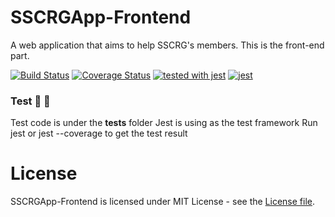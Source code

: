 # SSCRGApp-Frontend

A web application that aims to help SSCRG's members. This is the front-end part.

[![Build Status](https://travis-ci.org/PengWang0316/SSCRGApp-Frontend.svg?branch=master)](https://travis-ci.org/PengWang0316/SSCRGApp-Frontend) [![Coverage Status](https://coveralls.io/repos/github/PengWang0316/SSCRGApp-Frontend/badge.svg?branch=master)](https://coveralls.io/github/PengWang0316/SSCRGApp-Frontend?branch=master) [![tested with jest](https://img.shields.io/badge/tested_with-jest-99424f.svg)](https://github.com/facebook/jest) [![jest](https://jestjs.io/img/jest-badge.svg)](https://github.com/facebook/jest)

### Test :tada: :tada:
Test code is under the __tests__ folder
Jest is using as the test framework
Run jest or jest --coverage to get the test result

# License

SSCRGApp-Frontend is licensed under MIT License - see the [License file](https://github.com/PengWang0316/SSCRGApp-Frontend/blob/master/LICENSE).
